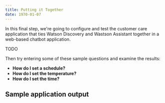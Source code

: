 ```yaml
---
title: Putting it Together
date: 1970-01-07
---
```


In this final step, we're going to configure and test the customer care application that ties Watson Discovery and Wastson Assistant together in a web-based chatbot application.


TODO


Then try entering some of these sample questions and examine the results:

* **How do I set a schedule?**
* **How do I set the temperature?**
* **How do I set the time?**

## Sample application output

<!-- ![](assets/node-app-chatbot.png) -->
